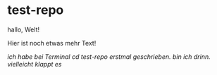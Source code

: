 # test-repo

hallo, Welt!

Hier ist noch etwas mehr Text!

*ich habe bei Terminal cd test-repo erstmal geschrieben. bin ich drinn. vielleicht klappt es*
